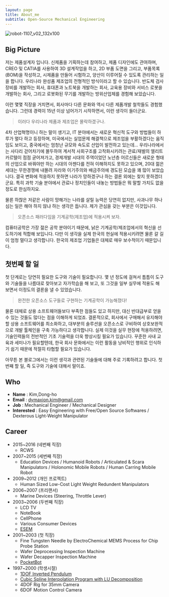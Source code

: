 ```yaml
---
layout: page
title: About_me
subtitle: Open-Source Mechanical Engineering
---
```


![robot-1107_v02_132x100](https://cloud.githubusercontent.com/assets/12775748/11586629/cc78e47e-9ab7-11e5-8ed8-0a12610c0988.png)

## Big Picture
저는 제품설계자 입니다.
신제품을 기획하는데 참여하고, 제품 디자인에도 관여하며, CREO 및 CATIA를 사용하여 3D 설계작업을 하고, 2D 부품 도면을 그리고, 부품목록(BOM)을 작성하고, 시제품을 만들어 시험하고, 양산이 이루어질 수 있도록 관리하는 일을 합니다.  우리나라 완성품 제조업의 전형적인 방식이라고 할 수 있습니다.
반도체 검사장비를 개발하는 회사, 휴대폰과 노트북을 개발하는 회사, 교육용 장비와 서비스 로봇을 개발하는 회사, 그리고 로봇화된 무기를 개발하는 방위산업체를 경험해 보았습니다.

이런 몇몇 직장을 거치면서, 회사마다 다른 문화와 역시 다른 제품개발 철학들도 경험했습니다.  그런데 경력이 15년 이상 넘어가기 시작하면서, 이런 생각이 들더군요.

> 이러다 우리나라 제품과 제조업은 몰락하겠구나.

4차 산업혁명이니 하는 말이 생기고, IT 분야에서는 새로운 혁신적 도구와 방법들이 하루가 멀다 하고 등장하며, 미국에서는 실업문제 해결책으로 제조업을 부활하겠다는 움직임도 보이고, 중국에서는 엄청난 규모와 속도로 산업이 발전하고 있는데...
우리나라에서는 사다리 걷어차기에 몰두하여 계서적 사회구조를 고착화시키려는 관료/재벌의 엘리트 카르텔이 점점 굳어져가고, 경제개발 시대의 주역이었던 노년층 어르신들은 새로운 형태의 산업으로 바꿔야만 하는 시대의 아젠다를 전혀 이해하지도 못하고 있으며, 20대 젊은 세대는 무한경쟁에 내몰려 자라와 이기주의와 배금주의에 경도된 모습을 꽤 많이 보았습니다.
결국 변화에 적응하지 못하면 나라가 망하겠구나 하는 결론 외에는 찾지 못하겠더군요.
특히 과학 기술 분야에서 관료나 정치인들이 내놓는 방법들은 뭐 말할 가치도 없을 정도로 한심하지요.

물론 하챦은 저같은 사람이 망해가는 나라를 살릴 능력은 당연히 없지만, 사과나무 하나 심는 일은 해야 하지 않냐 하는 생각은 듭니다.
제가 관심을 갖는 부분은 이것입니다.

> 오픈소스 패러다임을 기계공학(제조업)에 적용시켜 보자.

컴퓨터공학은 가장 젊은 공학 분야이기 때문에, 낡은 기계공학/제조업에서의 혁신을 선도하기에 적합해 보입니다.
다만 이 생각을 실제 한국의 현실에 적용시키려면 물론 갈 길이 엄청 멀다고 생각합니다.  한국의 제조업 기업들은 대체로 매우 보수적이기 때문입니다.

## 첫번째 할 일
첫 단계로는 당연히 필요한 도구와 기술이 필요합니다.
몇 년 정도에 걸쳐서 틈틈이 도구와 기술들을 나름대로 찾아보고 자가학습을 해 보고, 또 그것을 일부 실무에 적용도 해 보면서 이정도의 결론을 낼 수 있었습니다.

> 완전한 오픈소스 도구들로 구현하는 기계공학이 가능해졌다!

물론 대체로 상용 소프트웨어들보다 부족한 점들도 있고 하지만, 대신 반대급부로 얻을 수 있는 것들도 많다는 점을 이해하게 되었죠.  결론적으로, 회사에서 구매해서 유지해야 할 상용 소프트웨어를 최소화하고, 대부분의 솔루션을 오픈소스로 구비하여 상호보완적으로 개발 툴체인을 구축 가능하다고 생각합니다.
실제 이것을 실무 현장에 적용하려면, 기술인력들의 전반적인 기초 기술력을 더욱 향상시킬 필요가 있습니다.
꾸준한 사내 교육과 세미나가 필요할텐데, 한국 회사 문화에서는 이런 활동을 낭비적인 행위로 인식하기 쉽기 때문에 적절히 타협할 필요가 있습니다.

아무튼 본 블로그에서는 이런 생각과 관련된 기술들에 대해 주로 기록하려고 합니다.
첫번째 할 일, 즉 도구와 기술에 대해서 말이죠.

## Who
* **Name** : Kim,Dong-ho
* **Email** : dymaxion.kim@gmail.com
* **Job** : Mechanical Engineer / Mechanical Designer
* **Interested** : Easy Engineering with Free/Open Source Softwares / Dexterous Light-Weight Manipulator

## Career
* 2015~2016 (네번째 직장)
  - RCWS
* 2007~2015 (세번째 직장)
  - Education Devices / Humanoid Robots / Articulated & Scara  Manipulators / Holonomic Mobile Robots / Human Carring Mobile Robot
* 2009~2012 (개인 프로젝트)
  - Human Sized Low-Cost Light Weight Redundent Manipulators
* 2006~2007 (프리랜서)
  - Marine Devices (Steering, Throttle Lever)
* 2003~2006 (두번째 직장)
  - LCD TV
  - NoteBook
  - CellPhone
  - Various Consumer Devices
  - [ESEM](http://blog.naver.com/dymaxion/150002529553)
* 2001~2003 (첫 직장)
  - Fine Tungsten Needle by ElectroChemical MEMS Process for Chip Probe Station
  - Wafer Deprocessing Inspection Machine
  - Wafer Decapper Inspection Machine
  - [PocketBot](2001-12-31-pocketbot)
* 1997~2000 (학생시절)
  - [1DOF Inverted Pendulum](1998-12-31-InvertedPendulum)
  - [Cubic Spline Interpolation Program with LU Decomposition](2000-12-31-decomposition)
  - 4DOF Rig for 35mm Camera
  - 6DOF Motion Control Camera
